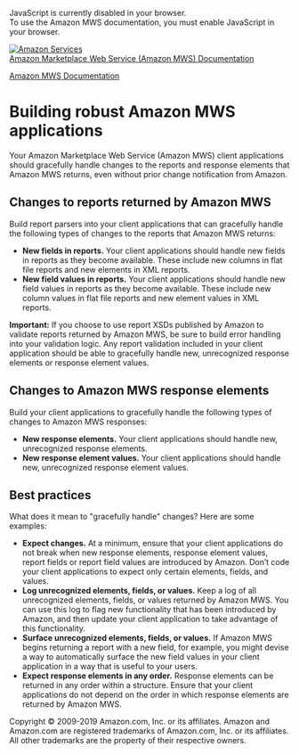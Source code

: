<div id="MWSDX_noscript">

JavaScript is currently disabled in your browser.  
To use the Amazon MWS documentation, you must enable JavaScript in your
browser.

</div>

<div id="MWSDX_divtop">

[![Amazon
Services](https://images-na.ssl-images-amazon.com/images/G/08/mwsportal/fr_FR/amazonservices.gif
"Amazon Services")](http://services.amazon.fr)  
<span id="MWSDX_titlebar">[Amazon Marketplace Web Service (Amazon MWS)
Documentation](https://developer.amazonservices.fr/gp/mws/docs.html)</span>

</div>

<div id="MWSDX_divbottom">

<div id="MWSDX_divleft">

<div id="MWSDX_toc">

</div>

</div>

<div id="MWSDX_divright">

<div id="MWSDX_content">

<span id="MWSDX_breadcrumbs">[Amazon MWS
Documentation](https://developer.amazonservices.fr/gp/mws/docs.html)</span>

<div id="DG_BuildingRobustApps" class="nested0">

# Building robust <span class="ph">Amazon MWS</span> applications

<div class="body">

Your <span class="ph">Amazon Marketplace Web Service (Amazon MWS)</span>
client applications should gracefully handle changes to the reports and
response elements that <span class="ph">Amazon MWS</span> returns, even
without prior change notification from
Amazon.

<div id="DG_BuildingRobustApps__ChangesToReportsReturnedByAmazonMWS" class="section">

## Changes to reports returned by <span class="ph">Amazon MWS</span>

Build report parsers into your client applications that can gracefully
handle the following types of changes to the reports that
<span class="ph">Amazon MWS</span> returns:

  - **New fields in reports.** Your client applications should handle
    new fields in reports as they become available. These include new
    columns in flat file reports and new elements in XML reports.
  - **New field values in reports.** Your client applications should
    handle new field values in reports as they become available. These
    include new column values in flat file reports and new element
    values in XML reports.

**Important:** If you choose to use report XSDs published by Amazon to
validate reports returned by Amazon MWS, be sure to build error handling
into your validation logic. Any report validation included in your
client application should be able to gracefully handle new, unrecognized
response elements or response element
values.

</div>

<div id="DG_BuildingRobustApps__ChangesToAmazonMWSResponseElements" class="section">

## Changes to <span class="ph">Amazon MWS</span> response elements

Build your client applications to gracefully handle the following types
of changes to <span class="ph">Amazon MWS</span> responses:

  - **New response elements.** Your client applications should handle
    new, unrecognized response elements.
  - **New response element values.** Your client applications should
    handle new, unrecognized response element values.

</div>

<div id="DG_BuildingRobustApps__BestPractices" class="section">

## Best practices

What does it mean to "gracefully handle" changes? Here are some
examples:

  - **Expect changes.** At a minimum, ensure that your client
    applications do not break when new response elements, response
    element values, report fields or report field values are introduced
    by Amazon. Don’t code your client applications to expect only
    certain elements, fields, and values.
  - **Log unrecognized elements, fields, or values.** Keep a log of all
    unrecognized elements, fields, or values returned by
    <span class="ph">Amazon MWS</span>. You can use this log to flag new
    functionality that has been introduced by Amazon, and then update
    your client application to take advantage of this functionality.
  - **Surface unrecognized elements, fields, or values.** If
    <span class="ph">Amazon MWS</span> begins returning a report with a
    new field, for example, you might devise a way to automatically
    surface the new field values in your client application in a way
    that is useful to your users.
  - **Expect response elements in any order.** Response elements can be
    returned in any order within a structure. Ensure that your client
    applications do not depend on the order in which response elements
    are returned by <span class="ph">Amazon MWS</span>.

</div>

</div>

</div>

<div id="MWSDX_footer">

Copyright © 2009-2019 Amazon.com, Inc. or its affiliates. Amazon and
Amazon.com are registered trademarks of Amazon.com, Inc. or its
affiliates. All other trademarks are the property of their respective
owners.

</div>

</div>

</div>

<div style="clear: both;">

</div>

</div>
